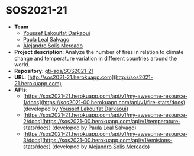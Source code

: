 # SOS2021-21

- **Team**
  - [Youssef Lakouifat Darkaoui](https://github.com/youssefld)
  - [Paula Leal Salvago](https://github.com/pauleasal)
  - [Alejandro Solís Mercado](https://github.com/alesolmer)
- **Project description**: Analyze the number of fires in relation to climate change and temperature variation in different countries around the world.
- **Repository**: [gti-sos/SOS2021-21](https://github.com/gti-sos/SOS2021-21)
- **URL**: [http://sos2021-21.herokuapp.com](http://sos2021-21.herokuapp.com)
-  **APIs**:
    - [https://sos2021-21.herokuapp.com/api/v1/my-awesome-resource-1/docs](https://sos2021-00.herokuapp.com/api/v1/fire-stats/docs) (developed by [Youssef Lakouifat Darkaoui](https://github.com/youssefld))
    - [https://sos2021-21.herokuapp.com/api/v1/my-awesome-resource-2/docs](https://sos2021-00.herokuapp.com/api/v1/temperature-stats/docs) (developed by [Paula Leal Salvago](https://github.com/pauleasal))
    - [https://sos2021-21.herokuapp.com/api/v1/my-awesome-resource-3/docs](https://sos2021-00.herokuapp.com/api/v1/emisions-stats/docs) (developed by [Alejandro Solís Mercado](https://github.com/alesolmer))
   